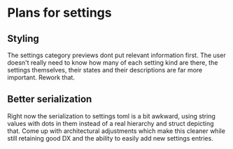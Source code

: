 # Plans for settings

## Styling

The settings category previews dont put relevant information first. The user
doesn't really need to know how many of each setting kind are there, the
settings themselves, their states and their descriptions are far more important. 
Rework that. 

## Better serialization

Right now the serialization to settings toml is a bit awkward, using string values with dots in
them instead of a real hierarchy and struct depicting that. 
Come up with architectural adjustments which make this cleaner while still
retaining good DX and the ability to easily add new settings entries.

